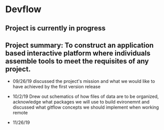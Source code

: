 # Devflow

## Project is currently in progress

## Project summary: To construct an application based interactive platform where individuals assemble tools to meet the requisites of any project.

- 09/26/19 discussed the project's mission and what we would like to have achieved by the first version release

- 10/2/19 Drew out schematics of how files of data are to be organized, acknowledge what packages we will use to build evironemnt and discussed what gitflow concepts we should implement when working remote

- 11/26/19
